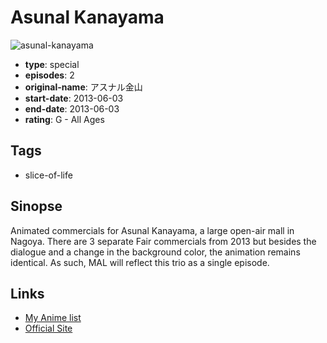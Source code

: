 # Asunal Kanayama

![asunal-kanayama](https://cdn.myanimelist.net/images/anime/1145/92702.jpg)

-   **type**: special
-   **episodes**: 2
-   **original-name**: アスナル金山
-   **start-date**: 2013-06-03
-   **end-date**: 2013-06-03
-   **rating**: G - All Ages

## Tags

-   slice-of-life

## Sinopse

Animated commercials for Asunal Kanayama, a large open-air mall in Nagoya. There are 3 separate Fair commercials from 2013 but besides the dialogue and a change in the background color, the animation remains identical. As such, MAL will reflect this trio as a single episode.

## Links

-   [My Anime list](https://myanimelist.net/anime/37535/Asunal_Kanayama)
-   [Official Site](https://www.youtube.com/channel/UCkFz2GXdCEamWsz8t7zliaw)

